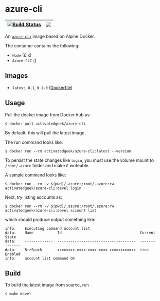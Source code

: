 # azure-cli

| [![Build Status](https://travis-ci.org/activatedgeek/docker-azure-cli.svg?branch=master)](https://travis-ci.org/activatedgeek/docker-azure-cli) | [![](https://imagelayers.io/badge/activatedgeek/azure-cli:latest.svg)](https://imagelayers.io/?images=activatedgeek/azure-cli:latest 'Get your own badge on imagelayers.io') |
|:-:|:-:|

An [`azure-cli`](https://github.com/Azure/azure-xplat-cli) image based on Alpine Docker.

The container contains the following:
* `Node` (6.x)
* `Azure CLI` ()

## Images
* `latest`, `0.1`, `0.1.0` ([Dockerfile](./Dockerfile))

## Usage
Pull the docker image from Docker hub as:
```
$ docker pull activatedgeek/azure-cli
```
By default, this will pull the latest image.

The run command looks like:
```
$ docker run --rm activatedgeek/azure-cli:latest --version
```

To persist the state changes like `login`, you must use the volume mount
to `/root/.azure` folder and make it writeable.

A sample command looks like:
```
$ docker run --rm -v $(pwd)/.azure:/root/.azure:rw activatedgeek/azure-cli:devel login
```

Next, try listing accounts as:
```
$ docker run --rm -v $(pwd)/.azure:/root/.azure:rw activatedgeek/azure-cli:devel account list
```

which should produce output something like:
```
info:    Executing command account list
data:    Name           Id                                    Current  State  
data:    -------------  ------------------------------------  -------  -------
data:    BizSpark       xxxxxxxx-xxxx-xxxx-xxxx-xxxxxxxxxxxx  true    Enabled
info:    account list command OK
```

## Build
To build the latest image from source, run
```
$ make devel
```
